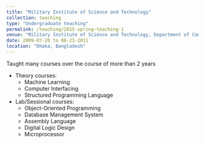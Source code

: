 ```yaml
---
title: "Military Institute of Science and Technology"
collection: teaching
type: "Undergraduate teaching"
permalink: /teaching/2015-spring-teaching-1
venue: "Military Institute of Science and Technology, Department of Computer Science and Engineering"
date: 2009-07-20 to 08-23-2011
location: "Dhaka, Bangladesh"
---
```

Taught many courses over the course of more than 2 years
<ul> 
<li>Theory courses:
<ul> 
<li>
Machine Learning
<li>
Computer Interfacing
<li>
Structured Programming Language
</ul>
<li>Lab/Sessional courses:
<ul> 
<li>
Object-Oriented Programming
<li>
Database Management System
<li>
Assembly Language
<li>
Digital Logic Design
<li>
Microprocessor
</ul>